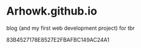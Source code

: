 # Arhowk.github.io
blog (and my first web development project) for tbr

 83B4527178E8527E2FBAFBC149AC24A1
